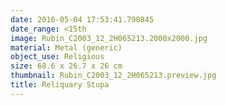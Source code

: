 ```yaml
---
date: 2016-05-04 17:53:41.790845
date_range: <15th
image: Rubin_C2003_12_2H065213.2000x2000.jpg
material: Metal (generic)
object_use: Religious
size: 68.6 x 26.7 x 26 cm
thumbnail: Rubin_C2003_12_2H065213.preview.jpg
title: Reliquary Stupa
---
```


